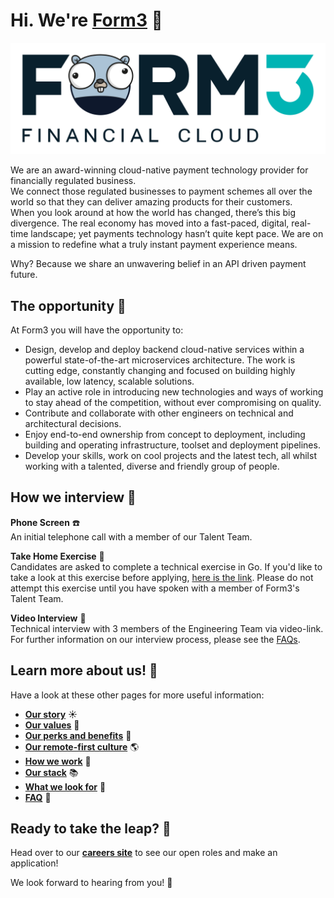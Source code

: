# Hi. We're [Form3](https://www.form3.tech/) 👋

![Our Logo](./assets/form3-logo-gopher.png)

We are an award-winning cloud-native payment technology provider for financially regulated business.<br>
We connect those regulated businesses to payment schemes all over the world so that they can deliver amazing products for their customers. <br>
When you look around at how the world has changed, there’s this big divergence. The real economy has moved into a fast-paced, digital, real-time landscape; yet payments technology hasn’t quite kept pace. We are on a mission to redefine what a truly instant payment experience means. 

Why? Because we share an unwavering belief in an API driven payment future.

## The opportunity 🎉

At Form3 you will have the opportunity to: 
- Design, develop and deploy backend cloud-native services within a powerful state-of-the-art microservices architecture. The work is cutting edge, constantly changing and focused on building highly available, low latency, scalable solutions. 
- Play an active role in introducing new technologies and ways of working to stay ahead of the competition, without ever compromising on quality. 
- Contribute and collaborate with other engineers on technical and architectural decisions. 
- Enjoy end-to-end ownership from concept to deployment, including building and operating infrastructure, toolset and deployment pipelines. 
- Develop your skills, work on cool projects and the latest tech, all whilst working with a talented, diverse and friendly group of people.

## How we interview 🤝

**Phone Screen** ☎️ <br> 
An initial telephone call with a member of our Talent Team.

**Take Home Exercise** 🏡 <br>
Candidates are asked to complete a technical exercise in Go. If you'd like to take a look at this exercise before applying, [here is the link](https://github.com/form3tech-oss/interview-accountapi). Please do not attempt this exercise until you have spoken with a member of Form3's Talent Team.

**Video Interview** 🎥 <br>
Technical interview with 3 members of the Engineering Team via video-link. For further information on our interview process, please see the [FAQs](/interviews/faq). 

## Learn more about us! 🙌
Have a look at these other pages for more useful information: 

- **[Our story](./pages/story.md)** ☀️
- **[Our values](./pages/values.md)** 🚀
- **[Our perks and benefits](./pages/benefits.md)** 💍
- **[Our remote-first culture](./pages/remote-first.md)** 🌎
- **[How we work](./pages/how-we-work.md)** 🎳
- **[Our stack](./pages/stack.md)** 📚
- **[What we look for](./pages/what-we-look-for.md)** 🔎
- **[FAQ](./pages/faq.md)** 🤨

## Ready to take the leap? 💯 
Head over to our **[careers site](https://www.form3.tech/careers)** to see our open roles and make an application! 

We look forward to hearing from you! 🥳

